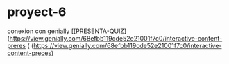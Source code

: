 # proyect-6
conexion con genially
[[PRESENTA-QUIZ]
(https://view.genially.com/68efbb119cde52e21001f7c0/interactive-content-preres
(
(https://view.genially.com/68efbb119cde52e21001f7c0/interactive-content-preces)
